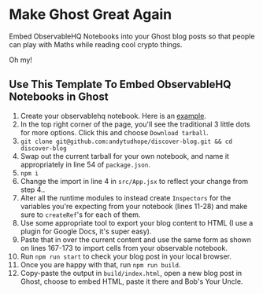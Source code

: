 # Make Ghost Great Again

Embed ObservableHQ Notebooks into your Ghost blog posts so that people can play with Maths while reading cool crypto things.

Oh my!

## Use This Template To Embed ObservableHQ Notebooks in Ghost

1. Create your observablehq notebook. Here is an [example](https://observablehq.com/@andytudhope/embedded-discover).
2. In the top right corner of the page, you'll see the traditional 3 little dots for more options. Click this and choose `Download tarball`.
3. `git clone git@github.com:andytudhope/discover-blog.git && cd discover-blog`
4. Swap out the current tarball for your own notebook, and name it appropriately in line 54 of `package.json`.
5. `npm i`
6. Change the import in line 4 in `src/App.jsx` to reflect your change from step 4..
7. Alter all the runtime modules to instead create `Inspectors` for the variables you're expecting from your notebook (lines 11-28) and make sure to `createRef`'s for each of them.
8. Use some appropriate tool to export your blog content to HTML (I use a plugin for Google Docs, it's super easy). 
9. Paste that in over the current content and use the same form as shown on lines 167-173 to import cells from your observable notebook.
10. Run `npm run start` to check your blog post in your local browser.
11. Once you are happy with that, run `npm run build`.
12. Copy-paste the output in `build/index.html`, open a new blog post in Ghost, choose to embed HTML, paste it there and Bob's Your Uncle.